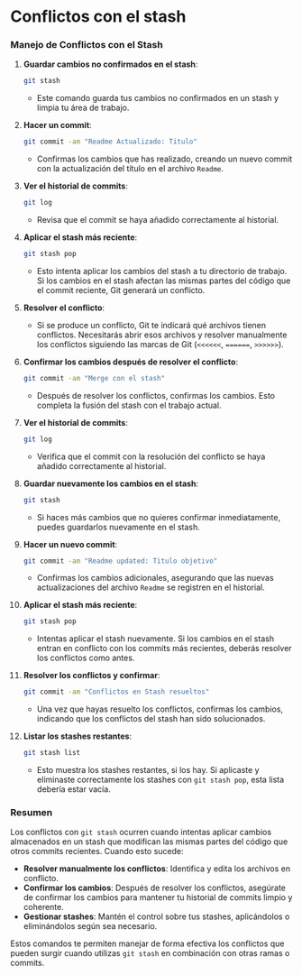 # Conflictos con el stash

### **Manejo de Conflictos con el Stash**

1. **Guardar cambios no confirmados en el stash**:
   ```bash
   git stash
   ```
   - Este comando guarda tus cambios no confirmados en un stash y limpia tu área de trabajo.

2. **Hacer un commit**:
   ```bash
   git commit -am "Readme Actualizado: Titulo"
   ```
   - Confirmas los cambios que has realizado, creando un nuevo commit con la actualización del título en el archivo `Readme`.

3. **Ver el historial de commits**:
   ```bash
   git log
   ```
   - Revisa que el commit se haya añadido correctamente al historial.

4. **Aplicar el stash más reciente**:
   ```bash
   git stash pop
   ```
   - Esto intenta aplicar los cambios del stash a tu directorio de trabajo. Si los cambios en el stash afectan las mismas partes del código que el commit reciente, Git generará un conflicto.

5. **Resolver el conflicto**:
   - Si se produce un conflicto, Git te indicará qué archivos tienen conflictos. Necesitarás abrir esos archivos y resolver manualmente los conflictos siguiendo las marcas de Git (`<<<<<<`, `======`, `>>>>>>`).

6. **Confirmar los cambios después de resolver el conflicto**:
   ```bash
   git commit -am "Merge con el stash"
   ```
   - Después de resolver los conflictos, confirmas los cambios. Esto completa la fusión del stash con el trabajo actual.

7. **Ver el historial de commits**:
   ```bash
   git log
   ```
   - Verifica que el commit con la resolución del conflicto se haya añadido correctamente al historial.

8. **Guardar nuevamente los cambios en el stash**:
   ```bash
   git stash
   ```
   - Si haces más cambios que no quieres confirmar inmediatamente, puedes guardarlos nuevamente en el stash.

9. **Hacer un nuevo commit**:
   ```bash
   git commit -am "Readme updated: Titulo objetivo"
   ```
   - Confirmas los cambios adicionales, asegurando que las nuevas actualizaciones del archivo `Readme` se registren en el historial.

10. **Aplicar el stash más reciente**:
    ```bash
    git stash pop
    ```
    - Intentas aplicar el stash nuevamente. Si los cambios en el stash entran en conflicto con los commits más recientes, deberás resolver los conflictos como antes.

11. **Resolver los conflictos y confirmar**:
    ```bash
    git commit -am "Conflictos en Stash resueltos"
    ```
    - Una vez que hayas resuelto los conflictos, confirmas los cambios, indicando que los conflictos del stash han sido solucionados.

12. **Listar los stashes restantes**:
    ```bash
    git stash list
    ```
    - Esto muestra los stashes restantes, si los hay. Si aplicaste y eliminaste correctamente los stashes con `git stash pop`, esta lista debería estar vacía.

### **Resumen**

Los conflictos con `git stash` ocurren cuando intentas aplicar cambios almacenados en un stash que modifican las mismas partes del código que otros commits recientes. Cuando esto sucede:

- **Resolver manualmente los conflictos**: Identifica y edita los archivos en conflicto.
- **Confirmar los cambios**: Después de resolver los conflictos, asegúrate de confirmar los cambios para mantener tu historial de commits limpio y coherente.
- **Gestionar stashes**: Mantén el control sobre tus stashes, aplicándolos o eliminándolos según sea necesario.

Estos comandos te permiten manejar de forma efectiva los conflictos que pueden surgir cuando utilizas `git stash` en combinación con otras ramas o commits.